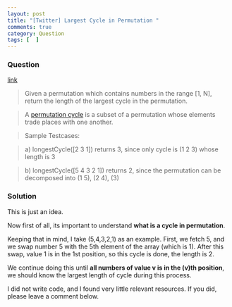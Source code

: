 ```yaml
---
layout: post
title: "[Twitter] Largest Cycle in Permutation "
comments: true
category: Question
tags: [  ]
---
```


### Question 

[link](http://get-that-job-at-google.blogspot.sg/2013/01/twitter-programming-test.html)

> Given a permutation which contains numbers in the range [1, N], return the length of the largest cycle in the permutation. 

> A [permutation cycle](http://mathworld.wolfram.com/PermutationCycle.html) is a subset of a permutation whose elements trade places with one another. 

> Sample Testcases:

> a) longestCycle([2 3 1]) returns 3, since only cycle is (1 2 3) whose length is 3

> b) longestCycle([5 4 3 2 1]) returns 2, since the permutation can be decomposed into (1 5), (2 4), (3) 

### Solution

This is just an idea. 

Now first of all, its important to understand __what is a cycle in permutation__. 

Keeping that in mind, I take (5,4,3,2,1) as an example. First, we fetch 5, and we swap number 5 with the 5th element of the array (which is 1). After this swap, value 1 is in the 1st position, so this cycle is done, the length is 2. 

We continue doing this until __all numbers of value v is in the (v)th position__, we should know the largest length of cycle during this process. 

I did not write code, and I found very little relevant resources. If you did, please leave a comment below. 
